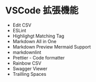 # VSCode 拡張機能

- Edit CSV
- ESLint
- Highlighgt Matching Tag
- Markdown All in One
- Markdown Preview Mermaid Support
- markdownlint
- Prettier - Code formatter
- Rainbow CSV
- Swagger Viewer
- Trailling Spaces
